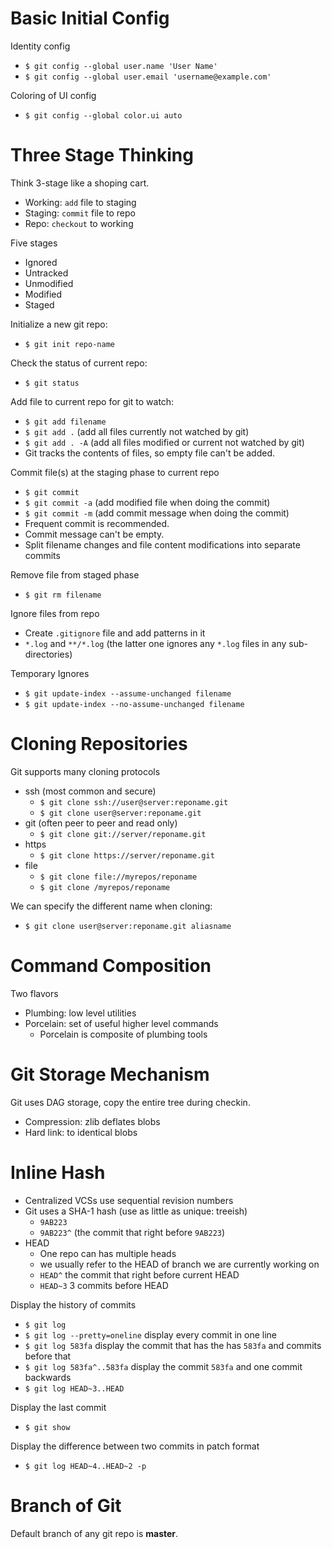 # Basic Initial Config

Identity config

- `$ git config --global user.name 'User Name'`
- `$ git config --global user.email 'username@example.com'`

Coloring of UI config

- `$ git config --global color.ui auto`

# Three Stage Thinking

Think 3-stage like a shoping cart.

- Working: `add` file to staging
- Staging: `commit` file to repo
- Repo: `checkout` to working

Five stages

- Ignored
- Untracked
- Unmodified
- Modified
- Staged

Initialize a new git repo:

- `$ git init repo-name`

Check the status of current repo:

- `$ git status`

Add file to current repo for git to watch:

- `$ git add filename`
- `$ git add .` (add all files currently not watched by git)
- `$ git add . -A` (add all files modified or current not watched by git)
- Git tracks the contents of files, so empty file can't be added.

Commit file(s) at the staging phase to current repo

- `$ git commit`
- `$ git commit -a` (add modified file when doing the commit)
- `$ git commit -m` (add commit message when doing the commit)
- Frequent commit is recommended.
- Commit message can't be empty.
- Split filename changes and file content modifications into separate commits

Remove file from staged phase

- `$ git rm filename`

Ignore files from repo

- Create `.gitignore` file and add patterns in it
- `*.log` and `**/*.log` (the latter one ignores any `*.log` files in any sub-directories)

Temporary Ignores

- `$ git update-index --assume-unchanged filename`
- `$ git update-index --no-assume-unchanged filename`

# Cloning Repositories

Git supports many cloning protocols

- ssh (most common and secure)
    - `$ git clone ssh://user@server:reponame.git`
    - `$ git clone user@server:reponame.git`
- git (often peer to peer and read only)
    - `$ git clone git://server/reponame.git`
- https
    - `$ git clone https://server/reponame.git`
- file
    - `$ git clone file://myrepos/reponame`
    - `$ git clone /myrepos/reponame`

We can specify the different name when cloning:

- `$ git clone user@server:reponame.git aliasname`

# Command Composition

Two flavors

- Plumbing: low level utilities
- Porcelain: set of useful higher level commands
    + Porcelain is composite of plumbing tools

# Git Storage Mechanism

Git uses DAG storage, copy the entire tree during checkin.

- Compression: zlib deflates blobs
- Hard link: to identical blobs

# Inline Hash

- Centralized VCSs use sequential revision numbers
- Git uses a SHA-1 hash (use as little as unique: treeish)
    - `9AB223`
    - `9AB223^` (the commit that right before `9AB223`)
- HEAD
    + One repo can has multiple heads
    + we usually refer to the HEAD of branch we are currently working on
    + `HEAD^` the commit that right before current HEAD
    + `HEAD~3` 3 commits before HEAD

Display the history of commits

- `$ git log`
- `$ git log --pretty=oneline` display every commit in one line
- `$ git log 583fa` display the commit that has the has `583fa` and commits before that
- `$ git log 583fa^..583fa` display the commit `583fa` and one commit backwards
- `$ git log HEAD~3..HEAD`

Display the last commit

- `$ git show`

Display the difference between two commits in patch format

- `$ git log HEAD~4..HEAD~2 -p`




# Branch of Git

Default branch of any git repo is **master**.

